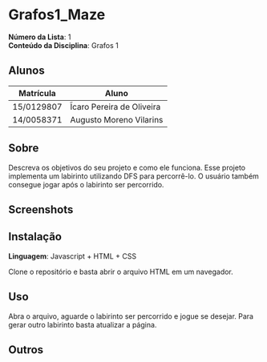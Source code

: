 # Grafos1_Maze

**Número da Lista**: 1<br>
**Conteúdo da Disciplina**: Grafos 1<br>

## Alunos
|Matrícula | Aluno |
| -- | -- |
| 15/0129807  |  Ĩcaro Pereira de Oliveira |
| 14/0058371  |  Augusto Moreno Vilarins |

## Sobre 
Descreva os objetivos do seu projeto e como ele funciona.
Esse projeto implementa um labirinto utilizando DFS para percorrê-lo. 
O usuário também consegue jogar após o labirinto ser percorrido.

## Screenshots

## Instalação 
**Linguagem**: Javascript + HTML + CSS <br>

Clone o repositório e basta abrir o arquivo HTML em um navegador.

## Uso 

Abra o arquivo, aguarde o labirinto ser percorrido e jogue se desejar. Para gerar outro labirinto
basta atualizar a página.

## Outros 





